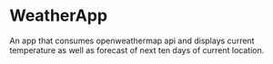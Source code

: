 # WeatherApp
An app that consumes openweathermap api and displays current temperature as well as forecast of next ten days of current location.
